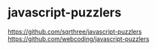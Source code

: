 # javascript-puzzlers

https://github.com/sqrthree/javascript-puzzlers
https://github.com/webcoding/javascript-puzzlers

